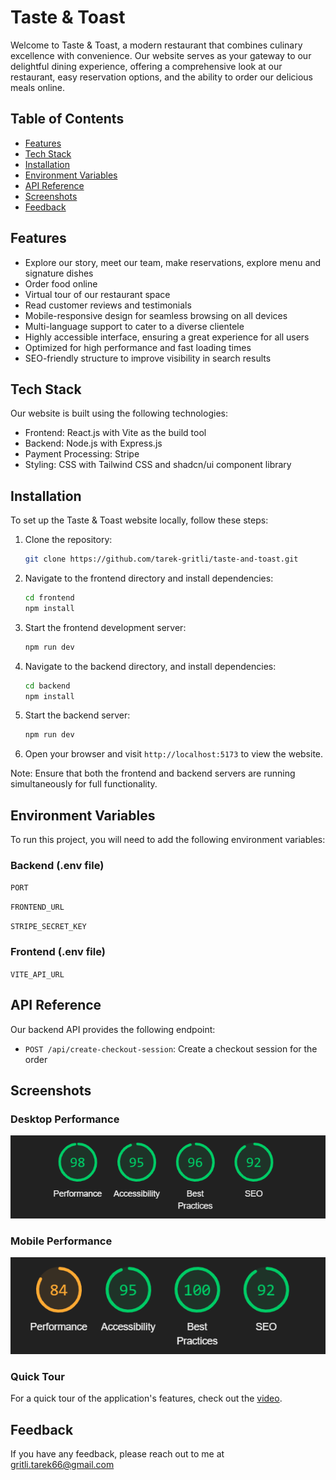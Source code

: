 # Taste & Toast

Welcome to Taste & Toast, a modern restaurant that combines culinary excellence with convenience. Our website serves as your gateway to our delightful dining experience, offering a comprehensive look at our restaurant, easy reservation options, and the ability to order our delicious meals online.

## Table of Contents

- [Features](#features)
- [Tech Stack](#tech-stack)
- [Installation](#installation)
- [Environment Variables](#environment-variables)
- [API Reference](#api-reference)
- [Screenshots](#screenshots)
- [Feedback](#feedback)

## Features

- Explore our story, meet our team, make reservations, explore menu and signature dishes
- Order food online
- Virtual tour of our restaurant space
- Read customer reviews and testimonials
- Mobile-responsive design for seamless browsing on all devices
- Multi-language support to cater to a diverse clientele
- Highly accessible interface, ensuring a great experience for all users
- Optimized for high performance and fast loading times
- SEO-friendly structure to improve visibility in search results

## Tech Stack

Our website is built using the following technologies:

- Frontend: React.js with Vite as the build tool
- Backend: Node.js with Express.js
- Payment Processing: Stripe
- Styling: CSS with Tailwind CSS and shadcn/ui component library

## Installation

To set up the Taste & Toast website locally, follow these steps:

1. Clone the repository:

   ```bash
   git clone https://github.com/tarek-gritli/taste-and-toast.git
   ```

2. Navigate to the frontend directory and install dependencies:

   ```bash
   cd frontend
   npm install
   ```

3. Start the frontend development server:

   ```bash
   npm run dev
   ```

4. Navigate to the backend directory, and install dependencies:

   ```bash
   cd backend
   npm install
   ```

5. Start the backend server:

   ```bash
   npm run dev
   ```

6. Open your browser and visit `http://localhost:5173` to view the website.

Note: Ensure that both the frontend and backend servers are running simultaneously for full functionality.

## Environment Variables

To run this project, you will need to add the following environment variables:

### Backend (.env file)

`PORT`

`FRONTEND_URL`

`STRIPE_SECRET_KEY`

### Frontend (.env file)

`VITE_API_URL`

## API Reference

Our backend API provides the following endpoint:

- `POST /api/create-checkout-session`: Create a checkout session for the order

## Screenshots

### Desktop Performance

![Desktop Performance](./screenshots/desktop-performance.png)

### Mobile Performance

![Mobile Performance](./screenshots/mobile-performance.png)

### Quick Tour

For a quick tour of the application's features, check out the [video](./screenshots/quick-tour.mp4).

## Feedback

If you have any feedback, please reach out to me at gritli.tarek66@gmail.com
